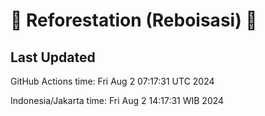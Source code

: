 
# 🌳 Reforestation (Reboisasi) 🌲

## Last Updated

GitHub Actions time: Fri Aug  2 07:17:31 UTC 2024

Indonesia/Jakarta time: Fri Aug  2 14:17:31 WIB 2024
